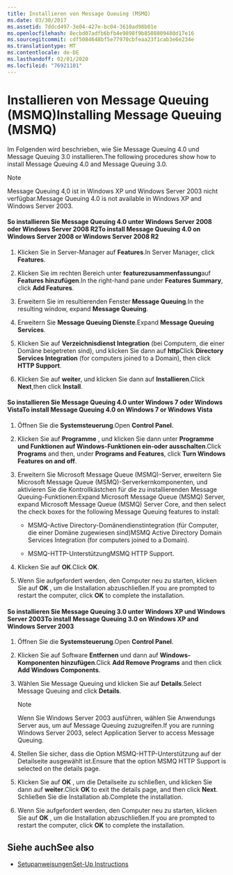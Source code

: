 ```yaml
---
title: Installieren von Message Queuing (MSMQ)
ms.date: 03/30/2017
ms.assetid: 7ddcd497-3e04-427e-bc04-3610ad98b01e
ms.openlocfilehash: 8ecbd07adfb6bfb4e9898f9b8508809480d17e16
ms.sourcegitcommit: cdf5084648bf5e77970cbfeaa23f1cab3e6e234e
ms.translationtype: MT
ms.contentlocale: de-DE
ms.lasthandoff: 02/01/2020
ms.locfileid: "76921101"
---
```

# <a name="installing-message-queuing-msmq"></a><span data-ttu-id="1345c-102">Installieren von Message Queuing (MSMQ)</span><span class="sxs-lookup"><span data-stu-id="1345c-102">Installing Message Queuing (MSMQ)</span></span>
<span data-ttu-id="1345c-103">Im Folgenden wird beschrieben, wie Sie Message Queuing 4.0 und Message Queuing 3.0 installieren.</span><span class="sxs-lookup"><span data-stu-id="1345c-103">The following procedures show how to install Message Queuing 4.0 and Message Queuing 3.0.</span></span>  
  
> [!NOTE]
> <span data-ttu-id="1345c-104">Message Queuing 4,0 ist in Windows XP und Windows Server 2003 nicht verfügbar.</span><span class="sxs-lookup"><span data-stu-id="1345c-104">Message Queuing 4.0 is not available in Windows XP and Windows Server 2003.</span></span>  
  
#### <a name="to-install-message-queuing-40-on-windows-server-2008-or-windows-server-2008-r2"></a><span data-ttu-id="1345c-105">So installieren Sie Message Queuing 4.0 unter Windows Server 2008 oder Windows Server 2008 R2</span><span class="sxs-lookup"><span data-stu-id="1345c-105">To install Message Queuing 4.0 on Windows Server 2008 or Windows Server 2008 R2</span></span>  
  
1. <span data-ttu-id="1345c-106">Klicken Sie in Server-Manager auf **Features**.</span><span class="sxs-lookup"><span data-stu-id="1345c-106">In Server Manager, click **Features**.</span></span>  
  
2. <span data-ttu-id="1345c-107">Klicken Sie im rechten Bereich unter **featurezusammenfassung**auf **Features hinzufügen**.</span><span class="sxs-lookup"><span data-stu-id="1345c-107">In the right-hand pane under **Features Summary**, click **Add Features**.</span></span>  
  
3. <span data-ttu-id="1345c-108">Erweitern Sie im resultierenden Fenster **Message Queuing**.</span><span class="sxs-lookup"><span data-stu-id="1345c-108">In the resulting window, expand **Message Queuing**.</span></span>  
  
4. <span data-ttu-id="1345c-109">Erweitern Sie **Message Queuing Dienste**.</span><span class="sxs-lookup"><span data-stu-id="1345c-109">Expand **Message Queuing Services**.</span></span>  
  
5. <span data-ttu-id="1345c-110">Klicken Sie auf **Verzeichnisdienst Integration** (bei Computern, die einer Domäne beigetreten sind), und klicken Sie dann auf **http**</span><span class="sxs-lookup"><span data-stu-id="1345c-110">Click **Directory Services Integration** (for computers joined to a Domain), then click **HTTP Support**.</span></span>  
  
6. <span data-ttu-id="1345c-111">Klicken Sie auf **weiter**, und klicken Sie dann auf **Installieren**.</span><span class="sxs-lookup"><span data-stu-id="1345c-111">Click **Next**,then click **Install**.</span></span>  
  
#### <a name="to-install-message-queuing-40-on-windows-7-or-windows-vista"></a><span data-ttu-id="1345c-112">So installieren Sie Message Queuing 4.0 unter Windows 7 oder Windows Vista</span><span class="sxs-lookup"><span data-stu-id="1345c-112">To install Message Queuing 4.0 on Windows 7 or Windows Vista</span></span>  
  
1. <span data-ttu-id="1345c-113">Öffnen Sie die **Systemsteuerung**.</span><span class="sxs-lookup"><span data-stu-id="1345c-113">Open **Control Panel**.</span></span>  
  
2. <span data-ttu-id="1345c-114">Klicken Sie auf **Programme** , und klicken Sie dann unter **Programme und Funktionen** **auf Windows-Funktionen ein-oder ausschalten**.</span><span class="sxs-lookup"><span data-stu-id="1345c-114">Click **Programs** and then, under **Programs and Features**, click **Turn Windows Features on and off**.</span></span>  
  
3. <span data-ttu-id="1345c-115">Erweitern Sie Microsoft Message Queue (MSMQ)-Server, erweitern Sie Microsoft Message Queue (MSMQ)-Serverkernkomponenten, und aktivieren Sie die Kontrollkästchen für die zu installierenden Message Queuing-Funktionen:</span><span class="sxs-lookup"><span data-stu-id="1345c-115">Expand Microsoft Message Queue (MSMQ) Server, expand Microsoft Message Queue (MSMQ) Server Core, and then select the check boxes for the following Message Queuing features to install:</span></span>  
  
    - <span data-ttu-id="1345c-116">MSMQ-Active Directory-Domänendienstintegration (für Computer, die einer Domäne zugewiesen sind)</span><span class="sxs-lookup"><span data-stu-id="1345c-116">MSMQ Active Directory Domain Services Integration (for computers joined to a Domain).</span></span>  
  
    - <span data-ttu-id="1345c-117">MSMQ-HTTP-Unterstützung</span><span class="sxs-lookup"><span data-stu-id="1345c-117">MSMQ HTTP Support.</span></span>  
  
4. <span data-ttu-id="1345c-118">Klicken Sie auf **OK**.</span><span class="sxs-lookup"><span data-stu-id="1345c-118">Click **OK**.</span></span>  
  
5. <span data-ttu-id="1345c-119">Wenn Sie aufgefordert werden, den Computer neu zu starten, klicken Sie auf **OK** , um die Installation abzuschließen.</span><span class="sxs-lookup"><span data-stu-id="1345c-119">If you are prompted to restart the computer, click **OK** to complete the installation.</span></span>  
  
#### <a name="to-install-message-queuing-30-on-windows-xp-and-windows-server-2003"></a><span data-ttu-id="1345c-120">So installieren Sie Message Queuing 3.0 unter Windows XP und Windows Server 2003</span><span class="sxs-lookup"><span data-stu-id="1345c-120">To install Message Queuing 3.0 on Windows XP and Windows Server 2003</span></span>  
  
1. <span data-ttu-id="1345c-121">Öffnen Sie die **Systemsteuerung**.</span><span class="sxs-lookup"><span data-stu-id="1345c-121">Open **Control Panel**.</span></span>  
  
2. <span data-ttu-id="1345c-122">Klicken Sie auf Software **Entfernen** und dann auf **Windows-Komponenten hinzufügen**.</span><span class="sxs-lookup"><span data-stu-id="1345c-122">Click **Add Remove Programs** and then click **Add Windows Components**.</span></span>  
  
3. <span data-ttu-id="1345c-123">Wählen Sie Message Queuing und klicken Sie auf **Details**.</span><span class="sxs-lookup"><span data-stu-id="1345c-123">Select Message Queuing and click **Details**.</span></span>  
  
    > [!NOTE]
    > <span data-ttu-id="1345c-124">Wenn Sie Windows Server 2003 ausführen, wählen Sie Anwendungs Server aus, um auf Message Queuing zuzugreifen.</span><span class="sxs-lookup"><span data-stu-id="1345c-124">If you are running Windows Server 2003, select Application Server to access Message Queuing.</span></span>  
  
4. <span data-ttu-id="1345c-125">Stellen Sie sicher, dass die Option MSMQ-HTTP-Unterstützung auf der Detailseite ausgewählt ist.</span><span class="sxs-lookup"><span data-stu-id="1345c-125">Ensure that the option MSMQ HTTP Support is selected on the details page.</span></span>  
  
5. <span data-ttu-id="1345c-126">Klicken Sie auf **OK** , um die Detailseite zu schließen, und klicken Sie dann auf **weiter**.</span><span class="sxs-lookup"><span data-stu-id="1345c-126">Click **OK** to exit the details page, and then click **Next**.</span></span> <span data-ttu-id="1345c-127">Schließen Sie die Installation ab.</span><span class="sxs-lookup"><span data-stu-id="1345c-127">Complete the installation.</span></span>  
  
6. <span data-ttu-id="1345c-128">Wenn Sie aufgefordert werden, den Computer neu zu starten, klicken Sie auf **OK** , um die Installation abzuschließen.</span><span class="sxs-lookup"><span data-stu-id="1345c-128">If you are prompted to restart the computer, click **OK** to complete the installation.</span></span>  
  
## <a name="see-also"></a><span data-ttu-id="1345c-129">Siehe auch</span><span class="sxs-lookup"><span data-stu-id="1345c-129">See also</span></span>

- [<span data-ttu-id="1345c-130">Setupanweisungen</span><span class="sxs-lookup"><span data-stu-id="1345c-130">Set-Up Instructions</span></span>](../../../../docs/framework/wcf/samples/set-up-instructions.md)
